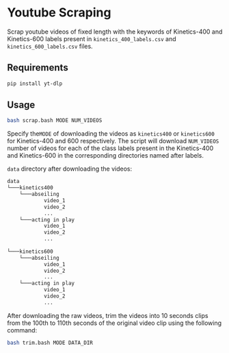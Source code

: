 # Youtube Scraping

Scrap youtube videos of fixed length with the keywords of Kinetics-400 and Kinetics-600 labels present in `kinetics_400_labels.csv` and `kinetics_600_labels.csv` files.

## Requirements

```bash
pip install yt-dlp
```

## Usage

```bash
bash scrap.bash MODE NUM_VIDEOS
```

Specify the`MODE` of downloading the videos as `kinetics400` or `kinetics600` for Kinetics-400 and 600 respectively. The script will download `NUM_VIDEOS` number of videos for each of the class labels present in the Kinetics-400 and Kinetics-600 in the corresponding directories named after labels.

`data` directory after downloading the videos:

```bash
data
└───kinetics400
    └───abseiling
            video_1
            video_2
            ...
    └───acting in play
            video_1
            video_2
            ...
 
└───kinetics600
    └───abseiling
            video_1
            video_2
            ...
    └───acting in play
            video_1
            video_2
            ...
```

After downloading the raw videos, trim the videos into 10 seconds clips from the 100th to 110th seconds of the original video clip using the following command:

```bash
bash trim.bash MODE DATA_DIR
```